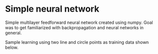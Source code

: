 # Simple neural network

Simple multilayer feedforward neural network created using numpy.
Goal was to get familiarized with backpropagation and neural networks in general.

Sample learning using two line and circle points as training data shown below.

